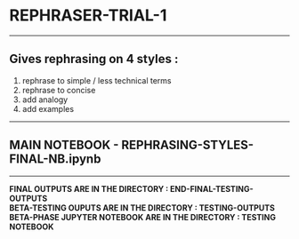 # REPHRASER-TRIAL-1
<hr>

## Gives rephrasing on 4 styles : 

1. rephrase to simple / less technical terms
2. rephrase to concise
3. add analogy
4. add examples

<hr>

## MAIN NOTEBOOK - REPHRASING-STYLES-FINAL-NB.ipynb

<hr>
<b>FINAL OUTPUTS ARE IN THE DIRECTORY : END-FINAL-TESTING-OUTPUTS </b><br>
<b>BETA-TESTING OUPUTS ARE IN THE DIRECTORY : TESTING-OUTPUTS</b><br>
<b>BETA-PHASE JUPYTER NOTEBOOK ARE IN THE DIRECTORY : TESTING NOTEBOOK</b><br>
